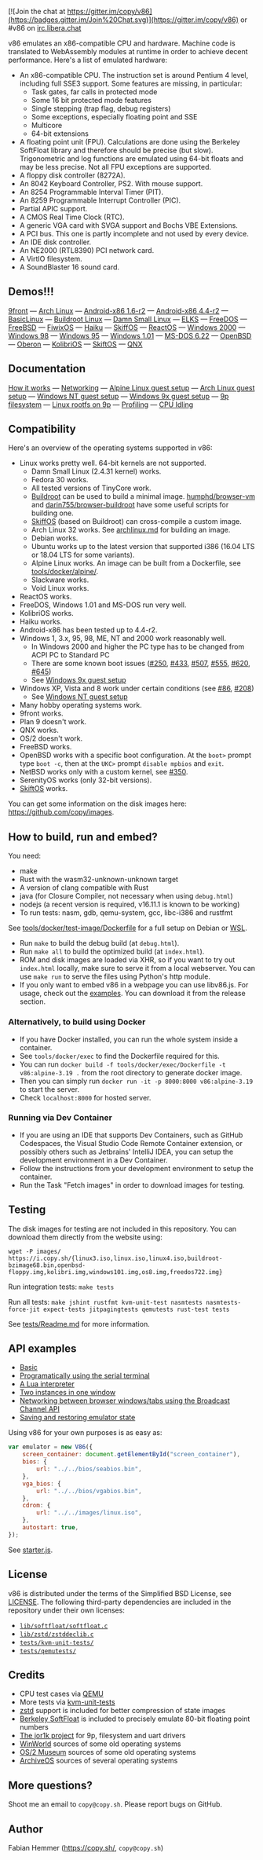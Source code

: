 [![Join the chat at https://gitter.im/copy/v86](https://badges.gitter.im/Join%20Chat.svg)](https://gitter.im/copy/v86) or #v86 on [irc.libera.chat](https://libera.chat/)

v86 emulates an x86-compatible CPU and hardware. Machine code is translated to
WebAssembly modules at runtime in order to achieve decent performance. Here's a
list of emulated hardware:

- An x86-compatible CPU. The instruction set is around Pentium 4 level,
  including full SSE3 support. Some features are missing, in particular:
  - Task gates, far calls in protected mode
  - Some 16 bit protected mode features
  - Single stepping (trap flag, debug registers)
  - Some exceptions, especially floating point and SSE
  - Multicore
  - 64-bit extensions
- A floating point unit (FPU). Calculations are done using the Berkeley
  SoftFloat library and therefore should be precise (but slow). Trigonometric
  and log functions are emulated using 64-bit floats and may be less precise.
  Not all FPU exceptions are supported.
- A floppy disk controller (8272A).
- An 8042 Keyboard Controller, PS2. With mouse support.
- An 8254 Programmable Interval Timer (PIT).
- An 8259 Programmable Interrupt Controller (PIC).
- Partial APIC support.
- A CMOS Real Time Clock (RTC).
- A generic VGA card with SVGA support and Bochs VBE Extensions.
- A PCI bus. This one is partly incomplete and not used by every device.
- An IDE disk controller.
- An NE2000 (RTL8390) PCI network card.
- A VirtIO filesystem.
- A SoundBlaster 16 sound card.

## Demos!!!

[9front](https://copy.sh/v86/?profile=9front) —
[Arch Linux](https://copy.sh/v86/?profile=archlinux) —
[Android-x86 1.6-r2](https://copy.sh/v86?profile=android) —
[Android-x86 4.4-r2](https://copy.sh/v86?profile=android4) —
[BasicLinux](https://copy.sh/v86/?profile=basiclinux) —
[Buildroot Linux](https://copy.sh/v86/?profile=buildroot) —
[Damn Small Linux](https://copy.sh/v86/?profile=dsl) —
[ELKS](https://copy.sh/v86/?profile=elks) —
[FreeDOS](https://copy.sh/v86/?profile=freedos) —
[FreeBSD](https://copy.sh/v86/?profile=freebsd) —
[FiwixOS](https://copy.sh/v86/?profile=fiwix) —
[Haiku](https://copy.sh/v86/?profile=haiku) —
[SkiffOS](https://copy.sh/v86/?profile=copy/skiffos) —
[ReactOS](https://copy.sh/v86/?profile=reactos) —
[Windows 2000](https://copy.sh/v86/?profile=windows2000) —
[Windows 98](https://copy.sh/v86/?profile=windows98) —
[Windows 95](https://copy.sh/v86/?profile=windows95) —
[Windows 1.01](https://copy.sh/v86/?profile=windows1) —
[MS-DOS 6.22](https://copy.sh/v86/?profile=msdos) —
[OpenBSD](https://copy.sh/v86/?profile=openbsd) —
[Oberon](https://copy.sh/v86/?profile=oberon) —
[KolibriOS](https://copy.sh/v86/?profile=kolibrios) —
[SkiftOS](https://copy.sh/v86?profile=skift) —
[QNX](https://copy.sh/v86/?profile=qnx)

## Documentation

[How it works](docs/how-it-works.md) —
[Networking](docs/networking.md) —
[Alpine Linux guest setup](tools/docker/alpine/) —
[Arch Linux guest setup](docs/archlinux.md) —
[Windows NT guest setup](docs/windows-nt.md) —
[Windows 9x guest setup](docs/windows-9x.md) —
[9p filesystem](docs/filesystem.md) —
[Linux rootfs on 9p](docs/linux-9p-image.md) —
[Profiling](docs/profiling.md) —
[CPU Idling](docs/cpu-idling.md)

## Compatibility

Here's an overview of the operating systems supported in v86:

- Linux works pretty well. 64-bit kernels are not supported.
  - Damn Small Linux (2.4.31 kernel) works.
  - Fedora 30 works.
  - All tested versions of TinyCore work.
  - [Buildroot](https://buildroot.uclibc.org) can be used to build a minimal image.
    [humphd/browser-vm](https://github.com/humphd/browser-vm) and
    [darin755/browser-buildroot](https://github.com/Darin755/browser-buildroot) have some useful scripts for building one.
  - [SkiffOS](https://github.com/skiffos/SkiffOS/tree/master/configs/browser/v86) (based on Buildroot) can cross-compile a custom image.
  - Arch Linux 32 works. See [archlinux.md](docs/archlinux.md) for building an image.
  - Debian works.
  - Ubuntu works up to the latest version that supported i386 (16.04 LTS or 18.04 LTS for some variants).
  - Alpine Linux works. An image can be built from a Dockerfile, see [tools/docker/alpine/](tools/docker/alpine/).
  - Slackware works.
  - Void Linux works.
- ReactOS works.
- FreeDOS, Windows 1.01 and MS-DOS run very well.
- KolibriOS works.
- Haiku works.
- Android-x86 has been tested up to 4.4-r2.
- Windows 1, 3.x, 95, 98, ME, NT and 2000 work reasonably well.
  - In Windows 2000 and higher the PC type has to be changed from ACPI PC to Standard PC
  - There are some known boot issues ([#250](https://github.com/copy/v86/issues/250), [#433](https://github.com/copy/v86/issues/433), [#507](https://github.com/copy/v86/issues/507), [#555](https://github.com/copy/v86/issues/555), [#620](https://github.com/copy/v86/issues/620), [#645](https://github.com/copy/v86/issues/645))
  - See [Windows 9x guest setup](docs/windows-9x.md)
- Windows XP, Vista and 8 work under certain conditions (see [#86](https://github.com/copy/v86/issues/86), [#208](https://github.com/copy/v86/issues/208))
  - See [Windows NT guest setup](docs/windows-nt.md)
- Many hobby operating systems work.
- 9front works.
- Plan 9 doesn't work.
- QNX works.
- OS/2 doesn't work.
- FreeBSD works.
- OpenBSD works with a specific boot configuration. At the `boot>` prompt type
  `boot -c`, then at the `UKC>` prompt `disable mpbios` and `exit`.
- NetBSD works only with a custom kernel, see [#350](https://github.com/copy/v86/issues/350).
- SerenityOS works (only 32-bit versions).
- [SkiftOS](https://skiftos.org/) works.

You can get some information on the disk images here: https://github.com/copy/images.

## How to build, run and embed?

You need:

- make
- Rust with the wasm32-unknown-unknown target
- A version of clang compatible with Rust
- java (for Closure Compiler, not necessary when using `debug.html`)
- nodejs (a recent version is required, v16.11.1 is known to be working)
- To run tests: nasm, gdb, qemu-system, gcc, libc-i386 and rustfmt

See [tools/docker/test-image/Dockerfile](tools/docker/test-image/Dockerfile)
for a full setup on Debian or
[WSL](https://docs.microsoft.com/en-us/windows/wsl/install).

- Run `make` to build the debug build (at `debug.html`).
- Run `make all` to build the optimized build (at `index.html`).
- ROM and disk images are loaded via XHR, so if you want to try out `index.html`
  locally, make sure to serve it from a local webserver. You can use `make run`
  to serve the files using Python's http module.
- If you only want to embed v86 in a webpage you can use libv86.js. For usage,
  check out the [examples](examples/). You can download it from the release section.

### Alternatively, to build using Docker

- If you have Docker installed, you can run the whole system inside a container.
- See `tools/docker/exec` to find the Dockerfile required for this.
- You can run `docker build -f tools/docker/exec/Dockerfile -t v86:alpine-3.19 .` from the root directory to generate docker image.
- Then you can simply run `docker run -it -p 8000:8000 v86:alpine-3.19` to start the server.
- Check `localhost:8000` for hosted server.

### Running via Dev Container

- If you are using an IDE that supports Dev Containers, such as GitHub Codespaces, the Visual Studio Code Remote Container extension, or possibly others such as Jetbrains' IntelliJ IDEA, you can setup the development environment in a Dev Container.
- Follow the instructions from your development environment to setup the container.
- Run the Task "Fetch images" in order to download images for testing.

## Testing

The disk images for testing are not included in this repository. You can
download them directly from the website using:

`wget -P images/ https://i.copy.sh/{linux3.iso,linux.iso,linux4.iso,buildroot-bzimage68.bin,openbsd-floppy.img,kolibri.img,windows101.img,os8.img,freedos722.img}`

Run integration tests: `make tests`

Run all tests: `make jshint rustfmt kvm-unit-test nasmtests nasmtests-force-jit expect-tests jitpagingtests qemutests rust-test tests`

See [tests/Readme.md](tests/Readme.md) for more information.

## API examples

- [Basic](examples/basic.html)
- [Programatically using the serial terminal](examples/serial.html)
- [A Lua interpreter](examples/lua.html)
- [Two instances in one window](examples/two_instances.html)
- [Networking between browser windows/tabs using the Broadcast Channel API](examples/broadcast-network.html)
- [Saving and restoring emulator state](examples/save_restore.html)

Using v86 for your own purposes is as easy as:

```javascript
var emulator = new V86({
    screen_container: document.getElementById("screen_container"),
    bios: {
        url: "../../bios/seabios.bin",
    },
    vga_bios: {
        url: "../../bios/vgabios.bin",
    },
    cdrom: {
        url: "../../images/linux.iso",
    },
    autostart: true,
});
```

See [starter.js](src/browser/starter.js).

## License

v86 is distributed under the terms of the Simplified BSD License, see
[LICENSE](LICENSE). The following third-party dependencies are included in the
repository under their own licenses:

- [`lib/softfloat/softfloat.c`](lib/softfloat/softfloat.c)
- [`lib/zstd/zstddeclib.c`](lib/zstd/zstddeclib.c)
- [`tests/kvm-unit-tests/`](tests/kvm-unit-tests)
- [`tests/qemutests/`](tests/qemutests)

## Credits

- CPU test cases via [QEMU](https://wiki.qemu.org/Main_Page)
- More tests via [kvm-unit-tests](https://www.linux-kvm.org/page/KVM-unit-tests)
- [zstd](https://github.com/facebook/zstd) support is included for better compression of state images
- [Berkeley SoftFloat](http://www.jhauser.us/arithmetic/SoftFloat.html) is included to precisely emulate 80-bit floating point numbers
- [The jor1k project](https://github.com/s-macke/jor1k) for 9p, filesystem and uart drivers
- [WinWorld](https://winworldpc.com/) sources of some old operating systems
- [OS/2 Museum](https://www.os2museum.com/) sources of some old operating systems
- [ArchiveOS](https://archiveos.org/) sources of several operating systems

## More questions?

Shoot me an email to `copy@copy.sh`. Please report bugs on GitHub.

## Author

Fabian Hemmer (https://copy.sh/, `copy@copy.sh`)
